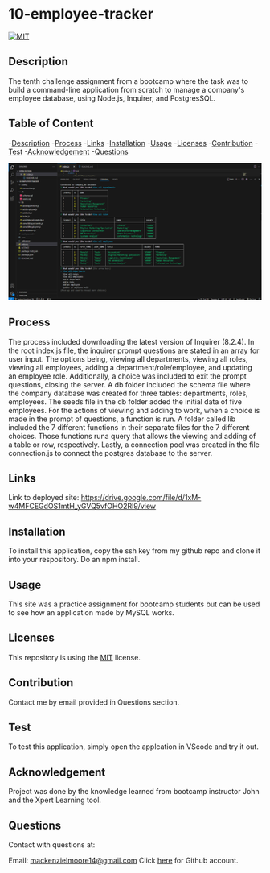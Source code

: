 # 10-employee-tracker

[![MIT](https://img.shields.io/badge/License-MIT-yellow.svg)](https://opensource.org/licenses/MIT)
  

## Description
The tenth challenge assignment from a bootcamp where the task was to build a command-line application from scratch to manage a company's employee database, using Node.js, Inquirer, and PostgresSQL.


## Table of Content
-[Description](#Description)
-[Process](#Process)
-[Links](#Links)
-[Installation](#Installation)
-[Usage](#Usage)
-[Licenses](#Licenses)
-[Contribution](#Contribution)
-[Test](#Test)
-[Acknowledgement](#Acknowledgement)
-[Questions](#Questions)

<img src="./assets/image.png"/>

## Process
The process included downloading the latest version of Inquirer (8.2.4). In the root index.js file, the inquirer prompt questions are stated in an array for user input. The options being, viewing all departments, viewing all roles, viewing all employees, adding a department/role/employee, and updating an employee role. Additionally, a choice was included to exit the prompt questions, closing the server. A db folder included the schema file where the company database was created for three tables: departments, roles, employees. The seeds file in the db folder added the initial data of five employees. For the actions of viewing and adding to work, when a choice is made in the prompt of questions, a function is run. A folder called lib included the 7 different functions in their separate files for the 7 different choices. Those functions runa query that allows the viewing and adding of a table or row, respectively. Lastly, a connection pool was created in the file connection.js to connect the postgres database to the server. 


## Links
Link to deployed site: https://drive.google.com/file/d/1xM-w4MFCEGdOS1mtH_yGVQ5vfOHO2Rl9/view

## Installation
To install this application, copy the ssh key from my github repo and clone it into your respository. Do an npm install.


## Usage
This site was a practice assignment for bootcamp students but can be used to see how an application made by MySQL works. 


## Licenses
This repository is using the [MIT](https://opensource.org/licenses/MIT) license.


## Contribution
Contact me by email provided in Questions section.


## Test
To test this application, simply open the applcation in VScode and try it out.


## Acknowledgement
Project was done by the knowledge learned from bootcamp instructor John and the Xpert Learning tool.


## Questions
Contact with questions at:

Email: mackenzielmoore14@gmail.com
Click [here](https://github.com/mackemo) for Github account.